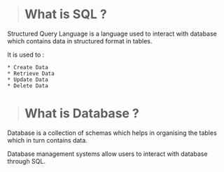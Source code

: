 > # What is SQL ?
Structured Query Language is a language used to interact with database which contains data in structured format in tables.

It is used to :

    * Create Data
    * Retrieve Data
    * Update Data
    * Delete Data
> # What is Database ?
Database is a collection of schemas which helps in organising the tables which in turn contains data.

Database management systems allow users to interact with database through SQL.
